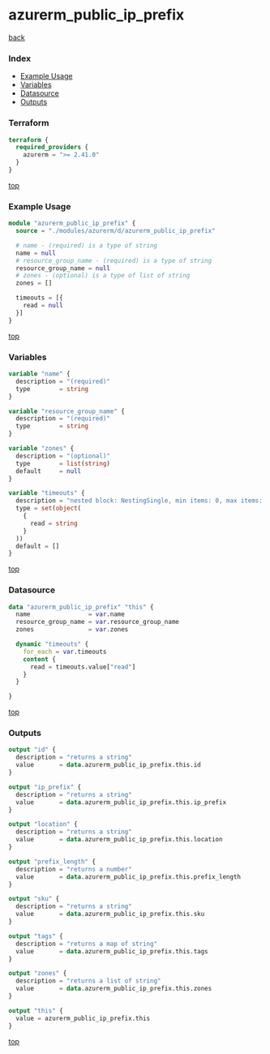# azurerm_public_ip_prefix

[back](../azurerm.md)

### Index

- [Example Usage](#example-usage)
- [Variables](#variables)
- [Datasource](#datasource)
- [Outputs](#outputs)

### Terraform

```terraform
terraform {
  required_providers {
    azurerm = ">= 2.41.0"
  }
}
```

[top](#index)

### Example Usage

```terraform
module "azurerm_public_ip_prefix" {
  source = "./modules/azurerm/d/azurerm_public_ip_prefix"

  # name - (required) is a type of string
  name = null
  # resource_group_name - (required) is a type of string
  resource_group_name = null
  # zones - (optional) is a type of list of string
  zones = []

  timeouts = [{
    read = null
  }]
}
```

[top](#index)

### Variables

```terraform
variable "name" {
  description = "(required)"
  type        = string
}

variable "resource_group_name" {
  description = "(required)"
  type        = string
}

variable "zones" {
  description = "(optional)"
  type        = list(string)
  default     = null
}

variable "timeouts" {
  description = "nested block: NestingSingle, min items: 0, max items: 0"
  type = set(object(
    {
      read = string
    }
  ))
  default = []
}
```

[top](#index)

### Datasource

```terraform
data "azurerm_public_ip_prefix" "this" {
  name                = var.name
  resource_group_name = var.resource_group_name
  zones               = var.zones

  dynamic "timeouts" {
    for_each = var.timeouts
    content {
      read = timeouts.value["read"]
    }
  }

}
```

[top](#index)

### Outputs

```terraform
output "id" {
  description = "returns a string"
  value       = data.azurerm_public_ip_prefix.this.id
}

output "ip_prefix" {
  description = "returns a string"
  value       = data.azurerm_public_ip_prefix.this.ip_prefix
}

output "location" {
  description = "returns a string"
  value       = data.azurerm_public_ip_prefix.this.location
}

output "prefix_length" {
  description = "returns a number"
  value       = data.azurerm_public_ip_prefix.this.prefix_length
}

output "sku" {
  description = "returns a string"
  value       = data.azurerm_public_ip_prefix.this.sku
}

output "tags" {
  description = "returns a map of string"
  value       = data.azurerm_public_ip_prefix.this.tags
}

output "zones" {
  description = "returns a list of string"
  value       = data.azurerm_public_ip_prefix.this.zones
}

output "this" {
  value = azurerm_public_ip_prefix.this
}
```

[top](#index)